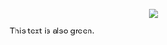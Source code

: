 <p align="center">
  <img src="https://github.com/salimizel/salimizel/blob/master/cf9d4e2580ea5d224828d4614cd187d1.gif">
</p>

<p class="green-text">This text is also green.</p>
